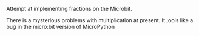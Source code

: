 Attempt at implementing fractions on the Microbit.

There is a mysterious problems with multiplication at present. It ;ools like a bug in the micro:bit version of
MicroPython
